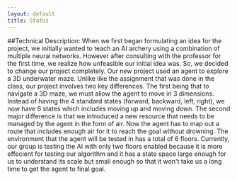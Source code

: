 ```yaml
---
layout: default
title: Status
---
```


##Technical Description:
  When we first began formulating an idea for the project, we initially wanted to teach an AI archery using a combination of multiple neural networks. However after consulting with the professor for the first time, we realize how unfeasible our initial idea was. So, we decided to change our project completely. Our new project used an agent to explore a 3D underwater maze. Unlike like the assignment that was done in the class, our project involves two key differences. The first being that to navigate a 3D maze, we must allow the agent to move in 3 dimensions. Instead of having the 4 standard states (forward, backward, left, right), we now have 6 states which includes moving up and moving down. The second major difference is that we introduced a new resource that needs to be managed by the agent in the form of air. Now the agent has to map out a route that includes enough air for it to reach the goal without drowning. The environment that the agent will be tested in has a total of 6 floors. Currently, our group is testing the AI with only two floors enabled because it is more effecient for testing our algorithm and it has a state space large enough for us to understand its scale but small enough so that it won't take us a long time to get the agent to final goal.
